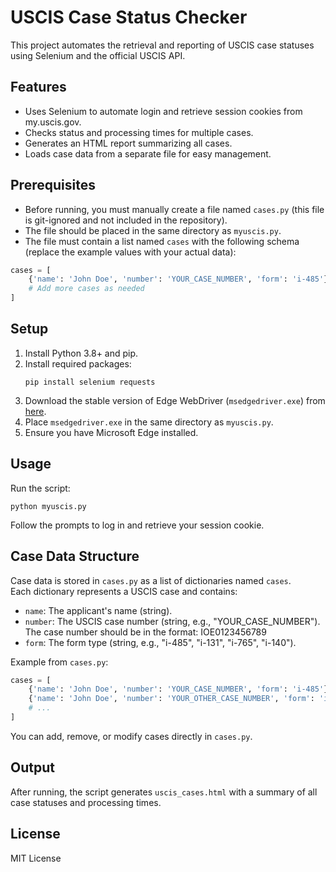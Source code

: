 # USCIS Case Status Checker

This project automates the retrieval and reporting of USCIS case statuses using Selenium and the official USCIS API.

## Features

- Uses Selenium to automate login and retrieve session cookies from my.uscis.gov.
- Checks status and processing times for multiple cases.
- Generates an HTML report summarizing all cases.
- Loads case data from a separate file for easy management.

## Prerequisites

- Before running, you must manually create a file named `cases.py` (this file is git-ignored and not included in the repository).
- The file should be placed in the same directory as `myuscis.py`.
- The file must contain a list named `cases` with the following schema (replace the example values with your actual data):

```python
cases = [
    {'name': 'John Doe', 'number': 'YOUR_CASE_NUMBER', 'form': 'i-485'},  # Replace with your actual case number
    # Add more cases as needed
]
```

## Setup

1. Install Python 3.8+ and pip.
2. Install required packages:
   ```
   pip install selenium requests
   ```
3. Download the stable version of Edge WebDriver (`msedgedriver.exe`) from [here](https://developer.microsoft.com/en-us/microsoft-edge/tools/webdriver/?form=MA13LH).
4. Place `msedgedriver.exe` in the same directory as `myuscis.py`.
5. Ensure you have Microsoft Edge installed.

## Usage

Run the script:
```
python myuscis.py
```
Follow the prompts to log in and retrieve your session cookie.

## Case Data Structure

Case data is stored in `cases.py` as a list of dictionaries named `cases`.  
Each dictionary represents a USCIS case and contains:

- `name`: The applicant's name (string).
- `number`: The USCIS case number (string, e.g., "YOUR_CASE_NUMBER").  
  The case number should be in the format: IOE0123456789
- `form`: The form type (string, e.g., "i-485", "i-131", "i-765", "i-140").

Example from `cases.py`:
```python
cases = [
    {'name': 'John Doe', 'number': 'YOUR_CASE_NUMBER', 'form': 'i-485'},
    {'name': 'John Doe', 'number': 'YOUR_OTHER_CASE_NUMBER', 'form': 'i-131'},
    # ...
]
```

You can add, remove, or modify cases directly in `cases.py`.

## Output

After running, the script generates `uscis_cases.html` with a summary of all case statuses and processing times.

## License

MIT License

